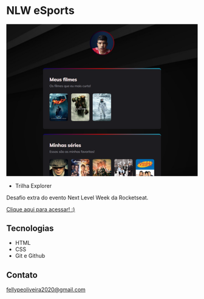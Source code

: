  # NLW eSports 

 ![preview](./.github/preview.png)
 
 - Trilha Explorer

 Desafio extra do evento Next Level Week da Rocketseat.

 [Clique aqui para acessar! :)](https://1fellype.github.io/nlw-esports-explorer/)

## Tecnologias

- HTML
- CSS
- Git e Github

## Contato

fellypeoliveira2020@gmail.com
